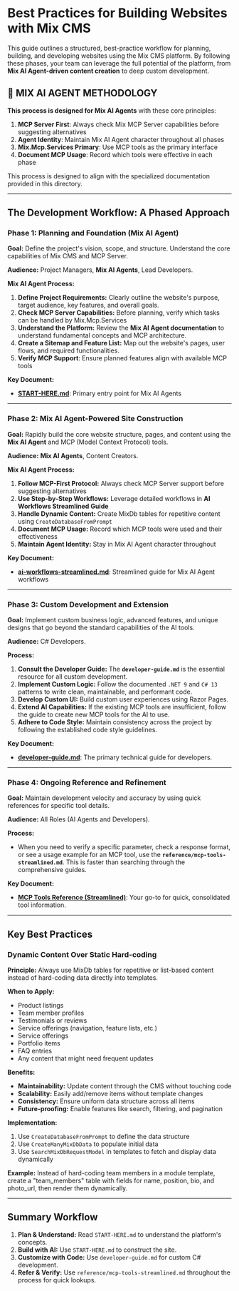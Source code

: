 # Best Practices for Building Websites with Mix CMS

This guide outlines a structured, best-practice workflow for planning, building, and developing websites using the Mix CMS platform. By following these phases, your team can leverage the full potential of the platform, from **Mix AI Agent-driven content creation** to deep custom development.

## 🤖 MIX AI AGENT METHODOLOGY
**This process is designed for Mix AI Agents** with these core principles:

1. **MCP Server First**: Always check Mix MCP Server capabilities before suggesting alternatives
2. **Agent Identity**: Maintain Mix AI Agent character throughout all phases
3. **Mix.Mcp.Services Primary**: Use MCP tools as the primary interface
4. **Document MCP Usage**: Record which tools were effective in each phase

This process is designed to align with the specialized documentation provided in this directory.

---

## The Development Workflow: A Phased Approach

### Phase 1: Planning and Foundation (Mix AI Agent)

**Goal:** Define the project's vision, scope, and structure. Understand the core capabilities of Mix CMS and MCP Server.

**Audience:** Project Managers, **Mix AI Agents**, Lead Developers.

**Mix AI Agent Process:**
1.  **Define Project Requirements:** Clearly outline the website's purpose, target audience, key features, and overall goals.
2.  **Check MCP Server Capabilities:** Before planning, verify which tasks can be handled by Mix.Mcp.Services
3.  **Understand the Platform:** Review the **Mix AI Agent documentation** to understand fundamental concepts and MCP architecture.
4.  **Create a Sitemap and Feature List:** Map out the website's pages, user flows, and required functionalities.
5.  **Verify MCP Support**: Ensure planned features align with available MCP tools

**Key Document:**
- **[START-HERE.md](./START-HERE.md)**: Primary entry point for Mix AI Agents

---

### Phase 2: Mix AI Agent-Powered Site Construction

**Goal:** Rapidly build the core website structure, pages, and content using the **Mix AI Agent** and MCP (Model Context Protocol) tools.

**Audience:** **Mix AI Agents**, Content Creators.

**Mix AI Agent Process:**
1.  **Follow MCP-First Protocol:** Always check MCP Server support before suggesting alternatives
2.  **Use Step-by-Step Workflows:** Leverage detailed workflows in **AI Workflows Streamlined Guide**
3.  **Handle Dynamic Content:** Create MixDb tables for repetitive content using `CreateDatabaseFromPrompt`
4.  **Document MCP Usage:** Record which MCP tools were used and their effectiveness
5.  **Maintain Agent Identity:** Stay in Mix AI Agent character throughout

**Key Document:**
- **[ai-workflows-streamlined.md](./workflows/ai-workflows-streamlined.md)**: Streamlined guide for Mix AI Agent workflows

---

### Phase 3: Custom Development and Extension

**Goal:** Implement custom business logic, advanced features, and unique designs that go beyond the standard capabilities of the AI tools.

**Audience:** C# Developers.

**Process:**
1.  **Consult the Developer Guide:** The **`developer-guide.md`** is the essential resource for all custom development.
2.  **Implement Custom Logic:** Follow the documented `.NET 9` and `C# 13` patterns to write clean, maintainable, and performant code.
3.  **Develop Custom UI:** Build custom user experiences using Razor Pages.
4.  **Extend AI Capabilities:** If the existing MCP tools are insufficient, follow the guide to create new MCP tools for the AI to use.
5.  **Adhere to Code Style:** Maintain consistency across the project by following the established code style guidelines.

**Key Document:**
- **[developer-guide.md](./developer-guide.md)**: The primary technical guide for developers.

---

### Phase 4: Ongoing Reference and Refinement

**Goal:** Maintain development velocity and accuracy by using quick references for specific tool details.

**Audience:** All Roles (AI Agents and Developers).

**Process:**
- When you need to verify a specific parameter, check a response format, or see a usage example for an MCP tool, use the **`reference/mcp-tools-streamlined.md`**. This is faster than searching through the comprehensive guides.

**Key Document:**
- **[MCP Tools Reference (Streamlined)](./reference/mcp-tools-streamlined.md)**: Your go-to for quick, consolidated tool information.

---

## Key Best Practices

### Dynamic Content Over Static Hard-coding

**Principle:** Always use MixDb tables for repetitive or list-based content instead of hard-coding data directly into templates.

**When to Apply:**
- Product listings
- Team member profiles
- Testimonials or reviews
- Service offerings (navigation, feature lists, etc.)
- Service offerings
- Portfolio items
- FAQ entries
- Any content that might need frequent updates

**Benefits:**
- **Maintainability:** Update content through the CMS without touching code
- **Scalability:** Easily add/remove items without template changes
- **Consistency:** Ensure uniform data structure across all items
- **Future-proofing:** Enable features like search, filtering, and pagination

**Implementation:**
1. Use `CreateDatabaseFromPrompt` to define the data structure
2. Use `CreateManyMixDbData` to populate initial data
3. Use `SearchMixDbRequestModel` in templates to fetch and display data dynamically

**Example:** Instead of hard-coding team members in a module template, create a "team_members" table with fields for name, position, bio, and photo_url, then render them dynamically.

---

## Summary Workflow

1.  **Plan & Understand:** Read `START-HERE.md` to understand the platform's concepts.
2.  **Build with AI:** Use `START-HERE.md` to construct the site.
3.  **Customize with Code:** Use `developer-guide.md` for custom C# development.
4.  **Refer & Verify:** Use `reference/mcp-tools-streamlined.md` throughout the process for quick lookups.
